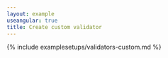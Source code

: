 ```yaml
---
layout: example
useangular: true
title: Create custom validator
---
```


{% include examplesetups/validators-custom.md %}